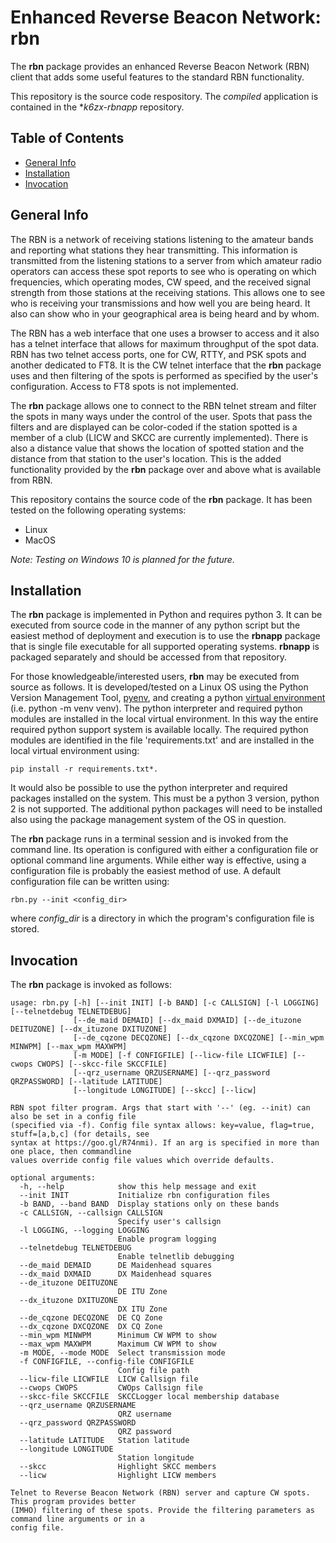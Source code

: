 # Enhanced Reverse Beacon Network: rbn

The **rbn** package provides an enhanced Reverse Beacon Network (RBN)
client that adds some useful features to the standard RBN
functionality. 

This repository is the source code respository. The *compiled*
application is contained in the **k6zx-rbnapp* repository. 


## Table of Contents

* [General Info](#general_info)
* [Installation](#installation)
* [Invocation](#invocation)

<a name="general_info"></a>
## General Info

The RBN is a network of receiving stations listening to the amateur
bands and reporting what stations they hear transmitting. This
information is transmitted from the listening stations to a server
from which amateur radio operators can access these spot reports to
see who is operating on which frequencies, which operating modes, CW
speed, and the received signal strength from those stations at the
receiving stations. This allows one to see who is receiving your
transmissions and how well you are being heard. It also can show who
in your geographical area is being heard and by whom. 

The RBN has a web interface that one uses a browser to access and it
also has a telnet interface that allows for maximum throughput of the
spot data. RBN has two telnet access ports, one for CW, RTTY, and PSK
spots and another dedicated to FT8. It is the CW telnet interface that
the **rbn** package uses and then filtering of the spots is performed
as specified by the user's configuration. Access to FT8 spots is not
implemented. 

The **rbn** package allows one to connect to the RBN telnet stream and
filter the spots in many ways under the control of the user. Spots
that pass the filters and are displayed can be color-coded if the
station spotted is a member of a club (LICW and SKCC are currently
implemented). There is also a distance value that shows the location
of spotted station and the distance from that station to the user's
location. This is the added functionality provided by the **rbn**
package over and above what is available from RBN. 

This repository contains the source code of the **rbn** package. It
has been tested on the following operating systems:

- Linux
- MacOS

*Note: Testing on Windows 10 is planned for the future.*


<a name="installation"></a>
## Installation

The **rbn** package is implemented in Python and requires python 3. It
can be executed from source code in the manner of any python script
but the easiest method of deployment and execution is to use the
**rbnapp** package that is single file executable for all supported
operating systems. **rbnapp** is packaged separately and should be
accessed from that repository. 

For those knowledgeable/interested users, **rbn** may be executed from
source as follows. It is developed/tested on a Linux OS using the
Python Version Management Tool,
[pyenv](https://github.com/pyenv/pyenv), and creating a python
[virtual environment](https://docs.python.org/3/library/venv.html)
(i.e. python -m venv venv). The python interpreter and required python
modules are installed in the local virtual environment. In this way
the entire required python support system is available locally. The
required python modules are identified in the file 'requirements.txt'
and are installed in the local virtual environment using:

    pip install -r requirements.txt*. 

It would also be possible to use the python interpreter and required
packages installed on the system. This must be a python 3 version,
python 2 is not supported. The additional python packages will need to
be installed also using the package management system of the OS in
question. 

The **rbn** package runs in a terminal session and is invoked from the
command line. Its operation is configured with either a configuration
file or optional command line arguments. While either way is
effective, using a configuration file is probably the easiest method
of use. A default configuration file can be written using:

    rbn.py --init <config_dir>

 where *config_dir* is a directory in which the program's
 configuration file is stored.

<a name="invocation"></a>
## Invocation

The **rbn** package is invoked as follows:

```
usage: rbn.py [-h] [--init INIT] [-b BAND] [-c CALLSIGN] [-l LOGGING] [--telnetdebug TELNETDEBUG]
              [--de_maid DEMAID] [--dx_maid DXMAID] [--de_ituzone DEITUZONE] [--dx_ituzone DXITUZONE]
              [--de_cqzone DECQZONE] [--dx_cqzone DXCQZONE] [--min_wpm MINWPM] [--max_wpm MAXWPM]
              [-m MODE] [-f CONFIGFILE] [--licw-file LICWFILE] [--cwops CWOPS] [--skcc-file SKCCFILE]
              [--qrz_username QRZUSERNAME] [--qrz_password QRZPASSWORD] [--latitude LATITUDE]
              [--longitude LONGITUDE] [--skcc] [--licw]

RBN spot filter program. Args that start with '--' (eg. --init) can also be set in a config file
(specified via -f). Config file syntax allows: key=value, flag=true, stuff=[a,b,c] (for details, see
syntax at https://goo.gl/R74nmi). If an arg is specified in more than one place, then commandline
values override config file values which override defaults.

optional arguments:  
  -h, --help            show this help message and exit  
  --init INIT           Initialize rbn configuration files  
  -b BAND, --band BAND  Display stations only on these bands  
  -c CALLSIGN, --callsign CALLSIGN  
                        Specify user's callsign  
  -l LOGGING, --logging LOGGING  
                        Enable program logging  
  --telnetdebug TELNETDEBUG  
                        Enable telnetlib debugging  
  --de_maid DEMAID      DE Maidenhead squares  
  --dx_maid DXMAID      DX Maidenhead squares  
  --de_ituzone DEITUZONE  
                        DE ITU Zone  
  --dx_ituzone DXITUZONE  
                        DX ITU Zone  
  --de_cqzone DECQZONE  DE CQ Zone  
  --dx_cqzone DXCQZONE  DX CQ Zone  
  --min_wpm MINWPM      Minimum CW WPM to show  
  --max_wpm MAXWPM      Maximum CW WPM to show  
  -m MODE, --mode MODE  Select transmission mode  
  -f CONFIGFILE, --config-file CONFIGFILE  
                        Config file path  
  --licw-file LICWFILE  LICW Callsign file  
  --cwops CWOPS         CWOps Callsign file  
  --skcc-file SKCCFILE  SKCCLogger local membership database  
  --qrz_username QRZUSERNAME  
                        QRZ username  
  --qrz_password QRZPASSWORD  
                        QRZ password  
  --latitude LATITUDE   Station latitude  
  --longitude LONGITUDE  
                        Station longitude  
  --skcc                Highlight SKCC members  
  --licw                Highlight LICW members  

Telnet to Reverse Beacon Network (RBN) server and capture CW spots. This program provides better
(IMHO) filtering of these spots. Provide the filtering parameters as command line arguments or in a
config file.
```





